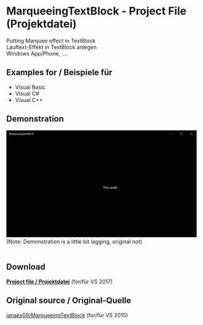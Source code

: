# MarqueeingTextBlock - Project File (Projektdatei)
<p>Putting Marquee effect in TextBlock<br>Lauftext-Effekt in TextBlock anlegen<br>Windows App/Phone, ....</p>
<h2>Examples for / Beispiele für</h2>
<ul><li>Visual Basic</li>
<li>Visual C#</li>
<li>Visual C++</li></ul>
<h2>Demonstration</h2>
<img src="Demonstration.gif" alt="Demonstration of MarqueeingTextBlock" />
(Note: Demonstration is a little bit lagging, original not)<br><br>
<h2>Download</h2>
<p><a href="https://github.com/Paderman/MarqueeingTextBlock/archive/master.zip"><strong>Project file / Projektdatei</strong></a> (for/für VS 2017)</p>
<h2>Original source / Original-Quelle</h2>
<p><a href="https://github.com/janaks09/MarqueeingTextBlock">janaks09/MarqueeingTextBlock</a> (for/für VS 2015)</p>
